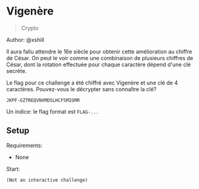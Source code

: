 # Vigenère

> Crypto

Author: @xshill

Il aura fallu attendre le 16e siècle pour obtenir cette amélioration au chiffre de César. On peut le voir comme une combinaison de plusieurs chiffres de César, dont la rotation effectuée pour chaque caractère dépend d'une clé secrète.

Le flag pour ce challenge a été chiffré avec Vigenère et une clé de 4 caractères. Pouvez-vous le décrypter sans connaître la clé?

`JKPF-GZTREQVNXMDSLHCFSMIGMR`

Un indice: le flag format est `FLAG-...`

## Setup

Requirements:
- None

Start:

```
(Not an interactive challenge)
```
